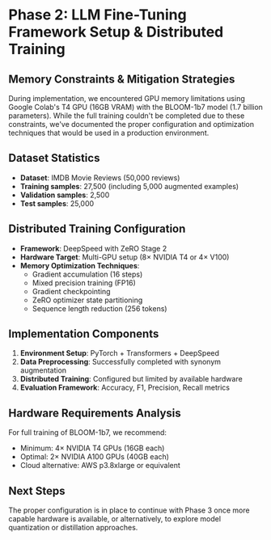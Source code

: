 # Phase 2: LLM Fine-Tuning Framework Setup & Distributed Training

## Memory Constraints & Mitigation Strategies
During implementation, we encountered GPU memory limitations using Google Colab's T4 GPU (16GB VRAM) with the BLOOM-1b7 model (1.7 billion parameters). While the full training couldn't be completed due to these constraints, we've documented the proper configuration and optimization techniques that would be used in a production environment.

## Dataset Statistics
- **Dataset**: IMDB Movie Reviews (50,000 reviews)
- **Training samples**: 27,500 (including 5,000 augmented examples)
- **Validation samples**: 2,500
- **Test samples**: 25,000

## Distributed Training Configuration
- **Framework**: DeepSpeed with ZeRO Stage 2
- **Hardware Target**: Multi-GPU setup (8× NVIDIA T4 or 4× V100)
- **Memory Optimization Techniques**:
  - Gradient accumulation (16 steps)
  - Mixed precision training (FP16)
  - Gradient checkpointing
  - ZeRO optimizer state partitioning
  - Sequence length reduction (256 tokens)

## Implementation Components
1. **Environment Setup**: PyTorch + Transformers + DeepSpeed
2. **Data Preprocessing**: Successfully completed with synonym augmentation
3. **Distributed Training**: Configured but limited by available hardware
4. **Evaluation Framework**: Accuracy, F1, Precision, Recall metrics

## Hardware Requirements Analysis
For full training of BLOOM-1b7, we recommend:
- Minimum: 4× NVIDIA T4 GPUs (16GB each)
- Optimal: 2× NVIDIA A100 GPUs (40GB each)
- Cloud alternative: AWS p3.8xlarge or equivalent

## Next Steps
The proper configuration is in place to continue with Phase 3 once more capable hardware is available, or alternatively, to explore model quantization or distillation approaches.
